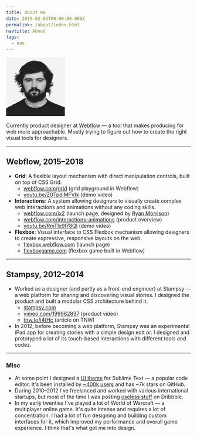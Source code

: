 ```yaml
---
title: About me
date: 2019-02-02T00:00:00.000Z
permalink: /about/index.html
navtitle: About
tags:
  - nav
---
```

![my face](/static/img/face.jpg "me")

Currently product designer at [Webflow](https://webflow.com/) — a tool that makes producing for web more approachable. Mostly trying to figure out how to create the right visual tools for designers.

- - -

## Webflow, 2015–2018

* **Grid**: A flexible layout mechanism with direct manipulation controls, built on top of CSS Grid.
  * [webflow.com/grid](https://webflow.com/grid) (grid playground in Webflow)
  * [youtu.be/Z0TpdiMFVIk](https://youtu.be/Z0TpdiMFVIk) (demo video)
* **Interactions**: A system allowing designers to visually create complex web interactions and animations without any coding skills.
  * [webflow.com/ix2](https://webflow.com/ix2) (launch page, designed by [Ryan Morrison](https://ryry.io))
  * [webflow.com/interactions-animations](https://webflow.com/interactions-animations) (product overview)
  * [youtu.be/RmTIx9I78QI](https://youtu.be/RmTIx9I78QI) (demo video)
* **Flexbox**: Visual interface to CSS Flexbox mechanism allowing designers to create expressive, responsive layouts on the web.
  * [flexbox.webflow.com](https://flexbox.webflow.com) (launch page)
  * [flexboxgame.com](https://www.flexboxgame.com/) (flexbox game built in Webflow)

- - -

## Stampsy, 2012–2014

* Worked as a designer (and partly as a front-end engineer) at Stampsy — a web platform for sharing and discovering visual stories. I designed the product and built a modular CSS architecture behind it.
  * [stampsy.com](https://stampsy.com/)
  * [vimeo.com/199982837](https://vimeo.com/199982837) (product video)
  * [tnw.to/i4tHc](http://tnw.to/i4tHc) (article on TNW)
* In 2012, before becoming a web platform, Stampsy was an experimental iPad app for creating stories with a simple design edit
  or. I designed and prototyped a lot of its touch-based interactions with different tools and codez.

- - -

### Misc

* At some point I designed a [UI theme](https://github.com/kkga/spacegray) for Sublime Text — a popular code editor. It's been installed by [~400k users](https://packagecontrol.io/packages/Theme%20-%20Spacegray) and has ~7k stars on GitHub.
* During 2010–2012 I've freelanced and worked with various international startups, but most of the time I was posting [useless stuff](https://dribbble.com/gadzhi) on Dribbble.
* In my early twenties I've played a lot of World of Warcraft — a multiplayer online game. It's quite intense and requires a lot of concentration. I had a lot of fun designing and building custom interfaces for it, which improved my performance and overall game experience. I think that's what got me into design.
